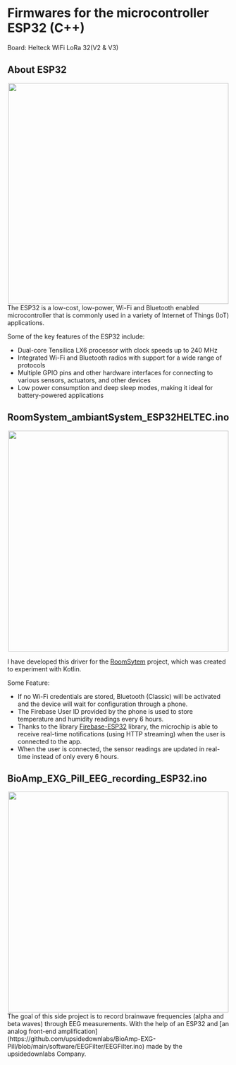 # Firmwares for the microcontroller ESP32 (C++)
Board: Helteck WiFi LoRa 32(V2 & V3)

## About ESP32
<div style="text-align:center"><img src="https://user-images.githubusercontent.com/21226834/235464446-6779fa98-fdd9-4564-8f1c-ca7764851655.png" width="500"></div>
The ESP32 is a low-cost, low-power, Wi-Fi and Bluetooth enabled microcontroller that is commonly used in a variety of Internet of Things (IoT) applications.

Some of the key features of the ESP32 include:

- Dual-core Tensilica LX6 processor with clock speeds up to 240 MHz
- Integrated Wi-Fi and Bluetooth radios with support for a wide range of protocols
- Multiple GPIO pins and other hardware interfaces for connecting to various sensors, actuators, and other devices
- Low power consumption and deep sleep modes, making it ideal for battery-powered applications

## RoomSystem_ambiantSystem_ESP32HELTEC.ino
<div style="text-align:center"><img src="https://user-images.githubusercontent.com/21226834/235457033-428f8851-c87e-459a-891a-dc784a094a4d.jpg" width="500"></div>

I have developed this driver for the [RoomSytem](https://github.com/MattAzerty/RoomSystem) project, which was created to experiment with Kotlin.

Some Feature:
- If no Wi-Fi credentials are stored, Bluetooth (Classic) will be activated and the device will wait for configuration through a phone.
- The Firebase User ID provided by the phone is used to store temperature and humidity readings every 6 hours.
- Thanks to the library [Firebase-ESP32](https://github.com/mobizt/Firebase-ESP32) library, the microchip is able to receive real-time notifications (using HTTP streaming) when the user is connected to the app.
- When the user is connected, the sensor readings are updated in real-time instead of only every 6 hours.

## BioAmp_EXG_Pill_EEG_recording_ESP32.ino
<div style="text-align:center"><img src="https://user-images.githubusercontent.com/21226834/235460151-26c4f648-89e7-479d-8dcf-a0b71a80d0a8.jpg" width="500"></div>
The goal of this side project is to record brainwave frequencies (alpha and beta waves) through EEG measurements.
With the help of an ESP32 and [an analog front-end amplification](https://github.com/upsidedownlabs/BioAmp-EXG-Pill/blob/main/software/EEGFilter/EEGFilter.ino) made by the upsidedownlabs Company.
